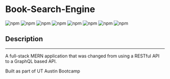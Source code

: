 # Book-Search-Engine

![npm](https://img.shields.io/badge/apollo.server-^3.8.1-red)
  ![npm](https://img.shields.io/badge/apollo.client-^3.6.5-green)
  ![npm](https://img.shields.io/badge/bcrypt-^5.0.1-blue)
  ![npm](https://img.shields.io/badge/Express.js-^4.17.1-yellow)
  ![npm](https://img.shields.io/badge/GraphQL-^15.5.0-blue)
  ![npm](https://img.shields.io/badge/mongoose-^5.9.10-yellow)
  ![npm](https://img.shields.io/badge/JSON.webtoken-^8.5.1-green)
  ![npm](https://img.shields.io/badge/React-^16.13.1-purple)

  

## Description
-----------------------------------------------


A full-stack MERN application that was changed from using a RESTful API to a GraphQL based API.

Built as part of UT Austin Bootcamp